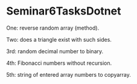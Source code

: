 # Seminar6TasksDotnet
One: reverse random array (method).

Two: does a triangle exist with such sides.

3rd: random decimal number to binary.

4th: Fibonacci numbers without recursion.

5th: string of entered array numbers to copyarray.
